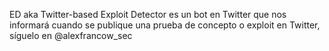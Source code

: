 ED aka Twitter-based Exploit Detector es un bot en Twitter que nos informará cuando se publique una prueba de concepto o exploit en Twitter, síguelo en @alexfrancow_sec
